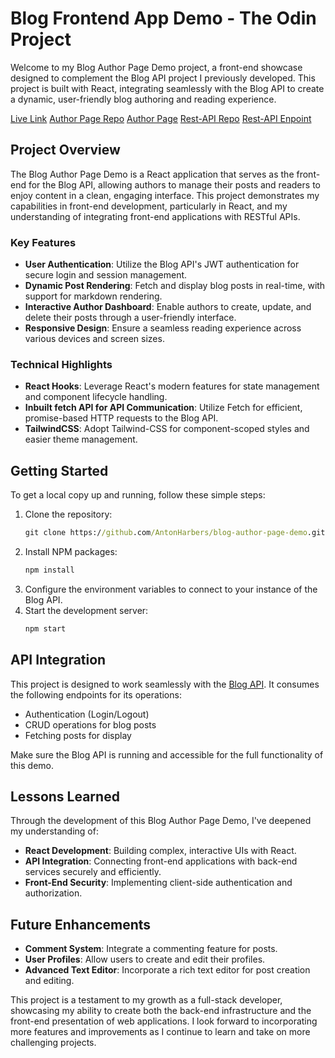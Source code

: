 # Blog Frontend App Demo - The Odin Project

Welcome to my Blog Author Page Demo project, a front-end showcase designed to complement the Blog API project I previously developed. This project is built with React, integrating seamlessly with the Blog API to create a dynamic, user-friendly blog authoring and reading experience.

[Live Link]()
[Author Page Repo](https://github.com/AntonHarbers/blog-author-page-demo)
[Author Page]()
[Rest-API Repo](https://github.com/AntonHarbers/Blog-Api-Demo)
[Rest-API Enpoint](https://cerulean-diagnostic-watercress.glitch.me/)

## Project Overview

The Blog Author Page Demo is a React application that serves as the front-end for the Blog API, allowing authors to manage their posts and readers to enjoy content in a clean, engaging interface. This project demonstrates my capabilities in front-end development, particularly in React, and my understanding of integrating front-end applications with RESTful APIs.

### Key Features

- **User Authentication**: Utilize the Blog API's JWT authentication for secure login and session management.
- **Dynamic Post Rendering**: Fetch and display blog posts in real-time, with support for markdown rendering.
- **Interactive Author Dashboard**: Enable authors to create, update, and delete their posts through a user-friendly interface.
- **Responsive Design**: Ensure a seamless reading experience across various devices and screen sizes.

### Technical Highlights

- **React Hooks**: Leverage React's modern features for state management and component lifecycle handling.
- **Inbuilt fetch API for API Communication**: Utilize Fetch for efficient, promise-based HTTP requests to the Blog API.
- **TailwindCSS**: Adopt Tailwind-CSS for component-scoped styles and easier theme management.

## Getting Started

To get a local copy up and running, follow these simple steps:

1. Clone the repository:
   ```cmd
   git clone https://github.com/AntonHarbers/blog-author-page-demo.git
   ```
2. Install NPM packages:
   ```cmd
   npm install
   ```
3. Configure the environment variables to connect to your instance of the Blog API.
4. Start the development server:
   ```cmd
   npm start
   ```

## API Integration

This project is designed to work seamlessly with the [Blog API](https://github.com/AntonHarbers/Blog-Api-Demo). It consumes the following endpoints for its operations:

- Authentication (Login/Logout)
- CRUD operations for blog posts
- Fetching posts for display

Make sure the Blog API is running and accessible for the full functionality of this demo.

## Lessons Learned

Through the development of this Blog Author Page Demo, I've deepened my understanding of:

- **React Development**: Building complex, interactive UIs with React.
- **API Integration**: Connecting front-end applications with back-end services securely and efficiently.
- **Front-End Security**: Implementing client-side authentication and authorization.

## Future Enhancements

- **Comment System**: Integrate a commenting feature for posts.
- **User Profiles**: Allow users to create and edit their profiles.
- **Advanced Text Editor**: Incorporate a rich text editor for post creation and editing.

This project is a testament to my growth as a full-stack developer, showcasing my ability to create both the back-end infrastructure and the front-end presentation of web applications. I look forward to incorporating more features and improvements as I continue to learn and take on more challenging projects.
